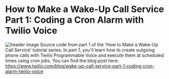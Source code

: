 # How to Make a Wake-Up Call Service Part 1: Coding a Cron Alarm with Twilio Voice
![header image](https://assets.cdn.prod.twilio.com/images/s3qpb7_PCCDTvZsXMzXYKFahm_z4Zs3CLSr7-e6JM1FH17.width-808.png)
Source code from part 1 of the 'How to Make a Wake-Up Call Service' tutorial series. In part 1, you'll learn how to create outgoing phone calls with Twilio Programmable Voice and execute them at scheduled times using cron jobs. You can find the blog post here: https://www.twilio.com/blog/wake-up-call-service-part-1-coding-cron-alarm-twilio-voice
